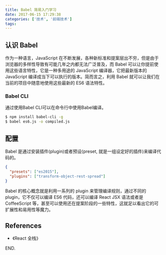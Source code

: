 ```yaml
---
title: Babel 简易入门学习
date: 2017-06-15 17:29:38
categories: ['技术', '前端技术']
tags:
---
```


## 认识 Babel

作为一种语言，JavaScript 在不断发展，各种新标准和提案层出不穷，但是由于浏览器的多样性导致有可能几年之内都无法广泛普及，而 Babel 可以让你提前使用这些语言特性，它是一种多用途的 JavaScript 编译器，它把最新版本的 JavaScript 编译成当下可以执行的版本。简而言之，利用 Babel 就可以让我们在当前的项目中随意地使用这些最新的 ES6 语法特性。

<!-- more -->

### Babel CLI

通过使用Babel CLI可以在命令行中使用Babel编译。

```bash
$ npm install babel-cli -g
$ babel es6.js -o compiled.js
```

## 配置

Babel 是通过安装插件(plugin)或者预设(preset, 就是一组设定好的插件)来编译代码的。

```json
{
  "presets": ["es2015"],
  "plugins": ["transform-object-rest-spread"]
}
```

Babel 的核心概念就是利用一系列的 plugin 来管理编译规则，通过不同的 plugin，它不仅可以编译 ES6 代码，还可以编译 React JSX 语法或者是 CoffeeScript 等，甚至可以使用还在提案阶段的一些特性，这就足以看出它的可扩展性和易用性等魔力。

## References

- 《React 全栈》

END.
